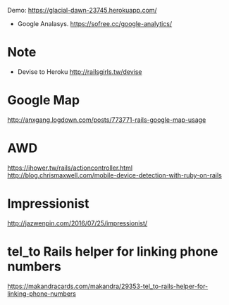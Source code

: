 Demo:
https://glacial-dawn-23745.herokuapp.com/


* Google Analasys.
https://sofree.cc/google-analytics/

# Note
* Devise to Heroku
http://railsgirls.tw/devise

# Google Map
http://anxgang.logdown.com/posts/773771-rails-google-map-usage

# AWD
https://ihower.tw/rails/actioncontroller.html
http://blog.chrismaxwell.com/mobile-device-detection-with-ruby-on-rails

# Impressionist
http://jazwenpin.com/2016/07/25/impressionist/

# tel_to Rails helper for linking phone numbers
https://makandracards.com/makandra/29353-tel_to-rails-helper-for-linking-phone-numbers
